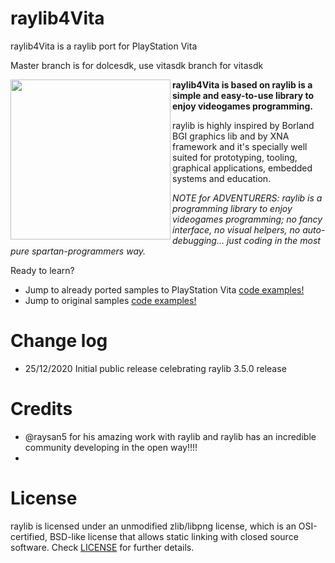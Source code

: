# raylib4Vita
raylib4Vita is a raylib port for PlayStation Vita

Master branch is for dolcesdk, use vitasdk branch for vitasdk

<img align="left" src="https://github.com/raysan5/raylib/blob/master/logo/raylib_256x256.png" width=256>

**raylib4Vita is based on raylib is a simple and easy-to-use library to enjoy videogames programming.**

raylib is highly inspired by Borland BGI graphics lib and by XNA framework and it's specially well suited for prototyping, tooling, graphical applications, embedded systems and education.

*NOTE for ADVENTURERS: raylib is a programming library to enjoy videogames programming; no fancy interface, no visual helpers, no auto-debugging... just coding in the most pure spartan-programmers way.*

Ready to learn? 
- Jump to already ported samples to PlayStation Vita [code examples!](https://github.com/psp2dev/raylib4Vita_samples)
- Jump to original samples [code examples!](http://www.raylib.com/examples.html)


 Change log
===========================
 - 25/12/2020 Initial public release celebrating raylib 3.5.0 release 
 

  Credits
===========================
  
 - @raysan5 for his amazing work with raylib and raylib has an incredible community developing in the open way!!!!
 - 
 
  License
===========================

raylib is licensed under an unmodified zlib/libpng license, which is an OSI-certified, BSD-like license that allows static linking with closed source software. Check [LICENSE](LICENSE) for further details.
